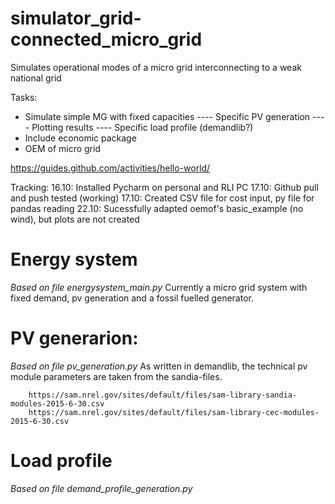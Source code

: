 # simulator_grid-connected_micro_grid
Simulates operational modes of a micro grid interconnecting to a weak national grid

Tasks:
- Simulate simple MG with fixed capacities
---- Specific PV generation
---- Plotting results
---- Specific load profile (demandlib?)
- Include economic package
- OEM of micro grid

https://guides.github.com/activities/hello-world/

Tracking:
16.10: Installed Pycharm on personal and RLI PC
17.10: Github pull and push tested (working)
17.10: Created CSV file for cost input, py file for pandas reading
22.10: Sucessfully adapted oemof's basic_example (no wind), but plots are not created

# Energy system
_Based on file energysystem_main.py_
Currently a micro grid system with fixed demand, pv generation and a fossil fuelled generator. 

# PV generarion: 
_Based on file pv_generation.py_
As written in demandlib, the technical pv module parameters are taken from the sandia-files.
    
        https://sam.nrel.gov/sites/default/files/sam-library-sandia-modules-2015-6-30.csv
        https://sam.nrel.gov/sites/default/files/sam-library-cec-modules-2015-6-30.csv

# Load profile
_Based on file demand_profile_generation.py_